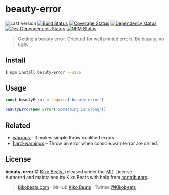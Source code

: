 # beauty-error

![Last version](https://img.shields.io/github/tag/Kikobeats/beauty-error.svg?style=flat-square)
[![Build Status](https://img.shields.io/travis/Kikobeats/beauty-error/master.svg?style=flat-square)](https://travis-ci.org/Kikobeats/beauty-error)
[![Coverage Status](https://img.shields.io/coveralls/Kikobeats/beauty-error.svg?style=flat-square)](https://coveralls.io/github/Kikobeats/beauty-error)
[![Dependency status](https://img.shields.io/david/Kikobeats/beauty-error.svg?style=flat-square)](https://david-dm.org/Kikobeats/beauty-error)
[![Dev Dependencies Status](https://img.shields.io/david/dev/Kikobeats/beauty-error.svg?style=flat-square)](https://david-dm.org/Kikobeats/beauty-error#info=devDependencies)
[![NPM Status](https://img.shields.io/npm/dm/beauty-error.svg?style=flat-square)](https://www.npmjs.org/package/beauty-error)

> Getting a beauty error. Oriented for well printed errors. Be beauty, no ugly.

## Install

```bash
$ npm install beauty-error --save
```

## Usage

```js
const beautyError = require('beauty-error')

beautyError(new Error('Something is wrong'))
```

## Related

- [whoops ](https://github.com/Kikobeats/whoops) – It makes simple throw qualified errors.
- [hard-warnings](https://github.com/jamiebuilds/hard-warnings) – Throw an error when console.warn/error are called.

## License

**beauty-error** © [Kiko Beats](https://kikobeats.com), released under the [MIT](https://github.com/Kikobeats/beauty-error/blob/master/LICENSE.md) License.<br>
Authored and maintained by Kiko Beats with help from [contributors](https://github.com/Kikobeats/beauty-error/contributors).

> [kikobeats.com](https://kikobeats.com) · GitHub [Kiko Beats](https://github.com/Kikobeats) · Twitter [@Kikobeats](https://twitter.com/Kikobeats)
